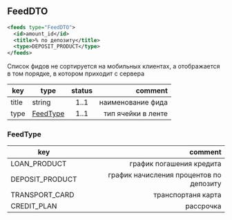 ## FeedDTO

```xml
<feeds type="FeedDTO">
  <id>amount_id</id>
  <title>% по депозиту</title>
  <type>DEPOSIT_PRODUCT</type>
</feeds>
```

Список фидов не сортируется на мобильных клиентах, а отображается в том порядке, в котором приходит с сервера

key | type | status | comment
--- | ---- | :----: | ---:
title | string | 1..1 | наименование фида
type | [FeedType](#feedtype) | 1..1 | тип ячейки в ленте

### FeedType

key | comment
--- | ---:
LOAN_PRODUCT | график погашения кредита
DEPOSIT_PRODUCT | график начисления процентов по депозиту
TRANSPORT_CARD | транспортаня карта
CREDIT_PLAN | рассрочка